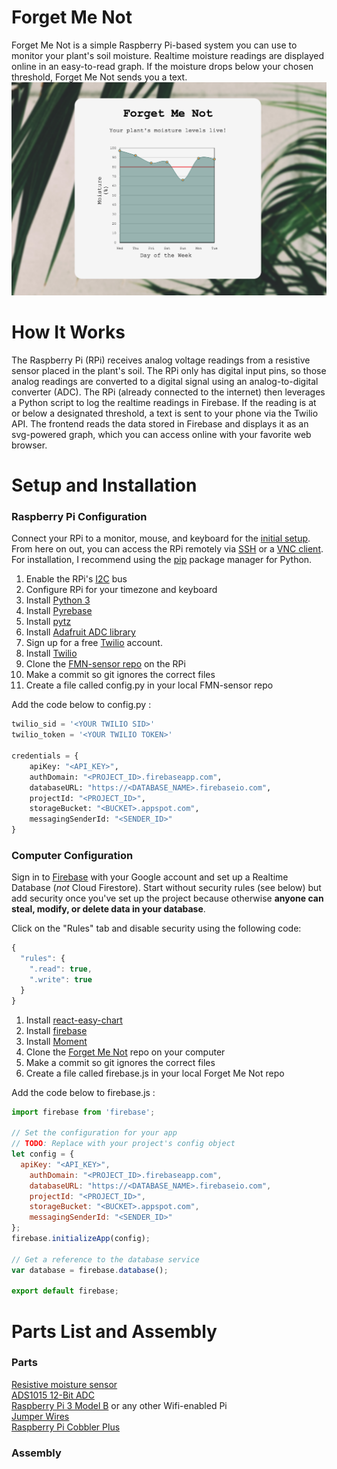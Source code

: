 # Forget Me Not
Forget Me Not is a simple Raspberry Pi-based system you can use to monitor your plant's soil moisture. Realtime moisture readings are displayed online in an easy-to-read graph. If the moisture drops below your chosen threshold, Forget Me Not sends you a text.  
![screenshot](https://github.com/mgraonic/Forget-Me-Not/blob/master/screenshot.png)

# How It Works

The Raspberry Pi (RPi) receives analog voltage readings from a resistive sensor placed in the plant's soil. The RPi only has digital input pins, so those analog readings are converted to a digital signal using an analog-to-digital converter (ADC). The RPi (already connected to the internet) then leverages a Python script to log the realtime readings in Firebase. If the reading is at or below a designated threshold, a text is sent to your phone via the Twilio API. The frontend reads the data stored in Firebase and displays it as an svg-powered graph, which you can access online with your favorite web browser.


# Setup and Installation

### Raspberry Pi Configuration

Connect your RPi to a monitor, mouse, and keyboard for the [initial setup](https://www.raspberrypi.org/help/noobs-setup/2/). From here on out, you can access the RPi remotely via [SSH](https://www.raspberrypi.org/documentation/remote-access/ssh/README.md) or a [VNC client](https://www.raspberrypi.org/documentation/remote-access/vnc/). For installation, I recommend using the [pip](https://pip.pypa.io/en/latest/) package manager for Python.
1. Enable the RPi's [I2C](https://learn.sparkfun.com/tutorials/i2c) bus  
2. Configure RPi for your timezone and keyboard
3. Install [Python 3](https://www.raspberrypi.org/documentation/linux/software/python.md)
4. Install [Pyrebase](https://github.com/thisbejim/Pyrebase)  
5. Install [pytz](http://pytz.sourceforge.net/)
6. Install [Adafruit ADC library](https://github.com/adafruit/Adafruit_Python_ADS1X15)
7. Sign up for a free [Twilio](https://www.twilio.com/try-twilio) account.
8. Install [Twilio](https://www.twilio.com/docs/libraries/python)
9. Clone the [FMN-sensor repo](https://github.com/mgraonic/FMN-Sensor) on the RPi
10. Make a commit so git ignores the correct files
11. Create a file called config.py in your local FMN-sensor repo

Add the code below to config.py :  
```py
twilio_sid = '<YOUR TWILIO SID>'
twilio_token = '<YOUR TWILIO TOKEN>'

credentials = {
    apiKey: "<API_KEY>",
    authDomain: "<PROJECT_ID>.firebaseapp.com",
    databaseURL: "https://<DATABASE_NAME>.firebaseio.com",
    projectId: "<PROJECT_ID>",
    storageBucket: "<BUCKET>.appspot.com",
    messagingSenderId: "<SENDER_ID>"
}
```
### Computer Configuration

Sign in to [Firebase](https://firebase.google.com/) with your Google account and set up a Realtime Database (*not* Cloud Firestore). Start without security rules (see below) but add security once you've set up the project because otherwise **anyone can steal, modify, or delete data in your database**.

Click on the "Rules" tab and disable security using the following code:
```js
{
  "rules": {
    ".read": true,
    ".write": true
  }
}
```  

1. Install [react-easy-chart](https://www.npmjs.com/package/react-easy-chart)  
2. Install [firebase](https://www.npmjs.com/package/firebase)  
3. Install [Moment](https://momentjs.com/docs/)  
4. Clone the [Forget Me Not](https://github.com/mgraonic/Forget-Me-Not) repo on your computer
5. Make a commit so git ignores the correct files
6. Create a file called firebase.js in your local Forget Me Not repo

Add the code below to firebase.js :

```js
import firebase from 'firebase';

// Set the configuration for your app
// TODO: Replace with your project's config object
let config = {
  apiKey: "<API_KEY>",
    authDomain: "<PROJECT_ID>.firebaseapp.com",
    databaseURL: "https://<DATABASE_NAME>.firebaseio.com",
    projectId: "<PROJECT_ID>",
    storageBucket: "<BUCKET>.appspot.com",
    messagingSenderId: "<SENDER_ID>"
};
firebase.initializeApp(config);

// Get a reference to the database service
var database = firebase.database();

export default firebase;
```



# Parts List and Assembly  

### Parts

[Resistive moisture sensor](https://www.sparkfun.com/products/13637)  
[ADS1015 12-Bit ADC](https://www.adafruit.com/product/1083)  
[Raspberry Pi 3 Model B](https://www.adafruit.com/product/3055) or any other Wifi-enabled Pi  
[Jumper Wires](http://a.co/8uqPOi3)  
[Raspberry Pi Cobbler Plus](https://www.adafruit.com/product/2029)

### Assembly 
